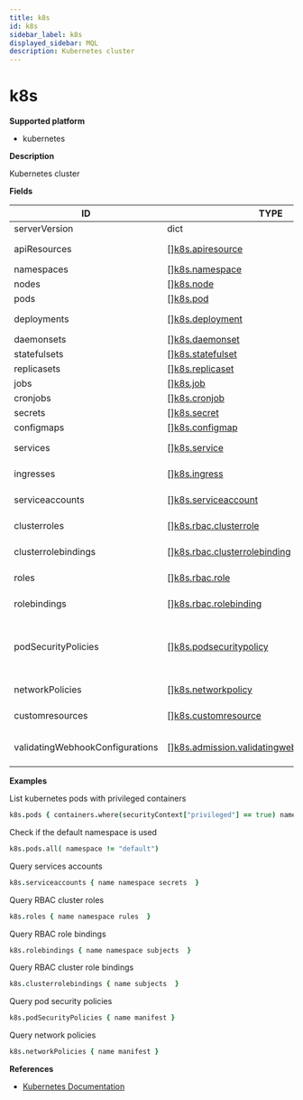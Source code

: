 ```yaml
---
title: k8s
id: k8s
sidebar_label: k8s
displayed_sidebar: MQL
description: Kubernetes cluster
---
```


# k8s

**Supported platform**

- kubernetes

**Description**

Kubernetes cluster

**Fields**

| ID                              | TYPE                                                                                                      | DESCRIPTION                                                                      |
| ------------------------------- | --------------------------------------------------------------------------------------------------------- | -------------------------------------------------------------------------------- |
| serverVersion                   | dict                                                                                                      | Cluster version                                                                  |
| apiResources                    | &#91;&#93;[k8s.apiresource](k8s.apiresource.md)                                                           | Available resource types                                                         |
| namespaces                      | &#91;&#93;[k8s.namespace](k8s.namespace.md)                                                               | Cluster namespaces                                                               |
| nodes                           | &#91;&#93;[k8s.node](k8s.node.md)                                                                         | Cluster nodes                                                                    |
| pods                            | &#91;&#93;[k8s.pod](k8s.pod.md)                                                                           | Cluster Pods                                                                     |
| deployments                     | &#91;&#93;[k8s.deployment](k8s.deployment.md)                                                             | Cluster deployments                                                              |
| daemonsets                      | &#91;&#93;[k8s.daemonset](k8s.daemonset.md)                                                               | Cluster DaemonSets                                                               |
| statefulsets                    | &#91;&#93;[k8s.statefulset](k8s.statefulset.md)                                                           | Cluster StatefulSets                                                             |
| replicasets                     | &#91;&#93;[k8s.replicaset](k8s.replicaset.md)                                                             | Cluster ReplicaSets                                                              |
| jobs                            | &#91;&#93;[k8s.job](k8s.job.md)                                                                           | Cluster Jobs                                                                     |
| cronjobs                        | &#91;&#93;[k8s.cronjob](k8s.cronjob.md)                                                                   | Cluster CronJobs                                                                 |
| secrets                         | &#91;&#93;[k8s.secret](k8s.secret.md)                                                                     | Cluster Secrets                                                                  |
| configmaps                      | &#91;&#93;[k8s.configmap](k8s.configmap.md)                                                               | ConfigMaps                                                                       |
| services                        | &#91;&#93;[k8s.service](k8s.service.md)                                                                   | Kubernetes Services                                                              |
| ingresses                       | &#91;&#93;[k8s.ingress](k8s.ingress.md)                                                                   | Kubernetes Ingresses                                                             |
| serviceaccounts                 | &#91;&#93;[k8s.serviceaccount](k8s.serviceaccount.md)                                                     | Kubernetes service accounts                                                      |
| clusterroles                    | &#91;&#93;[k8s.rbac.clusterrole](k8s.rbac.clusterrole.md)                                                 | Kubernetes RBAC ClusterRoles                                                     |
| clusterrolebindings             | &#91;&#93;[k8s.rbac.clusterrolebinding](k8s.rbac.clusterrolebinding.md)                                   | Kubernetes RBAC ClusterRoleBindings                                              |
| roles                           | &#91;&#93;[k8s.rbac.role](k8s.rbac.role.md)                                                               | Kubernetes RBAC roles                                                            |
| rolebindings                    | &#91;&#93;[k8s.rbac.rolebinding](k8s.rbac.rolebinding.md)                                                 | Kubernetes RBAC RoleBindings                                                     |
| podSecurityPolicies             | &#91;&#93;[k8s.podsecuritypolicy](k8s.podsecuritypolicy.md)                                               | Kubernetes PodSecurityPolicies, Deprecated: This was removed in Kubernetes v1.25 |
| networkPolicies                 | &#91;&#93;[k8s.networkpolicy](k8s.networkpolicy.md)                                                       | Kubernetes network policies                                                      |
| customresources                 | &#91;&#93;[k8s.customresource](k8s.customresource.md)                                                     | Kubernetes custom resources                                                      |
| validatingWebhookConfigurations | &#91;&#93;[k8s.admission.validatingwebhookconfiguration](k8s.admission.validatingwebhookconfiguration.md) | Kubernetes admission webhook configurations                                      |

**Examples**

List kubernetes pods with privileged containers

```coffee
k8s.pods { containers.where(securityContext["privileged"] == true) name }
```

Check if the default namespace is used

```coffee
k8s.pods.all( namespace != "default")
```

Query services accounts

```coffee
k8s.serviceaccounts { name namespace secrets  }
```

Query RBAC cluster roles

```coffee
k8s.roles { name namespace rules  }
```

Query RBAC role bindings

```coffee
k8s.rolebindings { name namespace subjects  }
```

Query RBAC cluster role bindings

```coffee
k8s.clusterrolebindings { name subjects  }
```

Query pod security policies

```coffee
k8s.podSecurityPolicies { name manifest }
```

Query network policies

```coffee
k8s.networkPolicies { name manifest }
```

**References**

- [Kubernetes Documentation](https://kubernetes.io/docs/home/)
